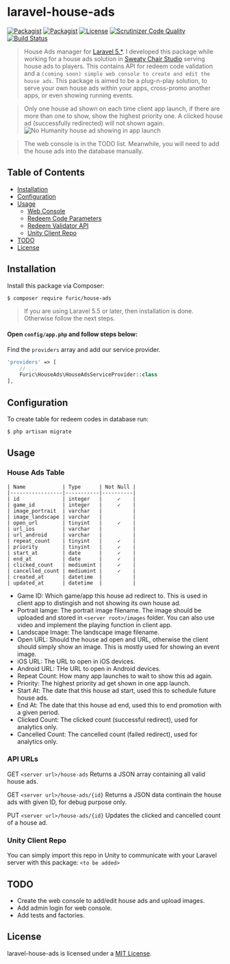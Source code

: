 # laravel-house-ads

[![Packagist](https://img.shields.io/packagist/v/furic/house-ads)](https://packagist.org/packages/furic/house-ads)
[![Packagist](https://img.shields.io/packagist/dt/furic/house-ads)](https://packagist.org/packages/furic/house-ads)
[![License](https://img.shields.io/github/license/furic/laravel-house-ads)](https://packagist.org/packages/furic/house-ads)
[![Scrutinizer Code Quality](https://scrutinizer-ci.com/g/furic/laravel-house-ads/badges/quality-score.png?b=main)](https://scrutinizer-ci.com/g/furic/laravel-house-ads/?branch=main)
[![Build Status](https://scrutinizer-ci.com/g/furic/laravel-house-ads/badges/build.png?b=main)](https://scrutinizer-ci.com/g/furic/laravel-house-ads/build-status/main)

> House Ads manager for [Laravel 5.*](https://laravel.com/). I developed this package while working for a house ads solution in [Sweaty Chair Studio](https://www.sweatychair.com) serving house ads to players. This contains API for redeem code validation and a `(coming soon) simple web console to create and edit the house ads`. This package is aimed to be a plug-n-play solution, to serve your own house ads within your apps, cross-promo another apps, or even showing running events. 

> Only one house ad shown on each time client app launch, if there are more than one to show, show the highest priority one. A clicked house ad (successfully redirected) will not shown again.
![No Humanity house ad showing in app launch](https://www.richardfu.net/wp-content/uploads/nohumanity_house_ad_portrait.jpg)

> The web console is in the TODO list. Meanwhile, you will need to add the house ads into the database manually.

## Table of Contents
- [Installation](#installation)
- [Configuration](#configuration)
- [Usage](#usage)
    - [Web Console](#web-console)
    - [Redeem Code Parameters](#redeem-code-parameters)
    - [Redeem Validator API](#redeem-validator-api)
    - [Unity Client Repo](#unity-client-repo)
- [TODO](#todo)
- [License](#license)

## Installation

Install this package via Composer:
```bash
$ composer require furic/house-ads
```

> If you are using Laravel 5.5 or later, then installation is done. Otherwise follow the next steps.

#### Open `config/app.php` and follow steps below:

Find the `providers` array and add our service provider.

```php
'providers' => [
    // ...
    Furic\HouseAds\HouseAdsServiceProvider::class
],
```

## Configuration

To create table for redeem codes in database run:
```bash
$ php artisan migrate
```

## Usage

### House Ads Table

```
| Name            | Type      | Not Null |
|-----------------|-----------|----------|
| id              | integer   |     ✓    |
| game_id         | integer   |     ✓    |
| image_portrait  | varchar   |          |
| image_landscape | varchar   |          |
| open_url        | tinyint   |     ✓    |
| url_ios         | varchar   |          |
| url_android     | varchar   |          |
| repeat_count    | tinyint   |     ✓    |
| priority        | tinyint   |     ✓    |
| start_at        | date      |     ✓    |
| end_at          | date      |     ✓    |
| clicked_count   | mediumint |     ✓    |
| cancelled_count | mediumint |     ✓    |
| created_at      | datetime  |          |
| updated_at      | datetime  |          |
```

- Game ID: Which game/app this house ad redirect to. This is used in client app to distingish and not showing its own house ad.
- Portrait Iamge: The portrait image filename. The image should be uploaded and stored in `<server root>/images` folder. You can also use video and implement the playing function in client app.
- Landscape Image: The landscape image filename.
- Open URL: Should the house ad open and URL, otherwise the client should simply show an image. This is mostly used for showing an event image.
- iOS URL: The URL to open in iOS devices.
- Android URL: THe URL to open in Android devices.
- Repeat Count: How many app launches to wait to show this ad again.
- Priority: The highest priority ad get shown in one app launch.
- Start At: The date that this house ad start, used this to schedule future house ads.
- End At: The date that this house ad end, used this to end promotion with a given period.
- Clicked Count: The clicked count (successful redirect), used for analytics only.
- Cancelled Count: The cancelled count (failed redirect), used for analytics only.

### API URLs

GET `<server url>/house-ads`
Returns a JSON array containing all valid house ads.

GET `<server url>/house-ads/{id}`
Returns a JSON data continain the house ads with given ID, for debug purpose only.

PUT `<server url>/house-ads/{id}`
Updates the clicked and cancelled count of a house ad.

### Unity Client Repo
You can simply import this repo in Unity to communicate with your Laravel server with this package:
`<to be added>`

## TODO

- Create the web console to add/edit house ads and upload images.
- Add admin login for web console.
- Add tests and factories.

## License

laravel-house-ads is licensed under a [MIT License](https://github.com/furic/laravel-house-ads/blob/main/LICENSE).
